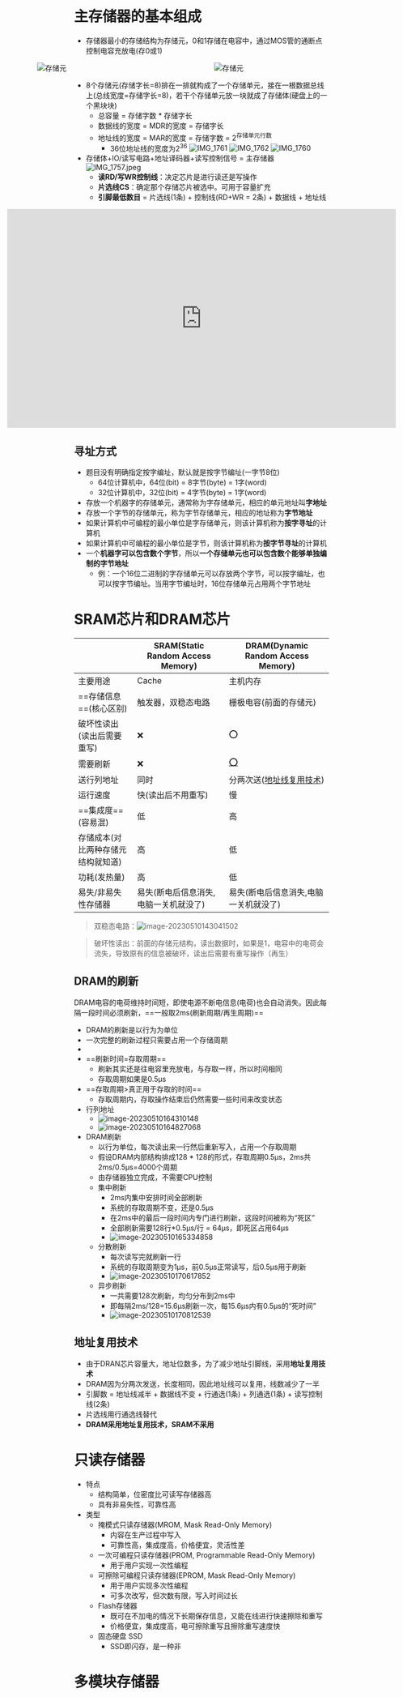 # 主存储器的基本组成
- 存储器最小的存储结构为存储元，0和1存储在电容中，通过MOS管的通断点控制电容充放电(存0或1)
<div style="display: flex;justify-content: center;">
	<img style="min-width:300px;max-width: 40vw;margin-right: 50px;" src="../../assets/images/IMG_1758.jpeg" alt="存储元" />
  <img style="min-width:300px;max-width: 40vw;" src="../../assets/images/IMG_1759.jpeg" alt="存储元" />
</div>

- 8个存储元(存储字长=8)排在一排就构成了一个存储单元，接在一根数据总线上(总线宽度=存储字长=8)，若干个存储单元放一块就成了存储体(硬盘上的一个黑块块)
	- 总容量 = 存储字数 * 存储字长
	- 数据线的宽度 = MDR的宽度 = 存储字长
	- 地址线的宽度 = MAR的宽度 = 存储字数 = 2<sup>存储单元行数</sup>
		- 36位地址线的宽度为2<sup>36</sup>
		![IMG_1761](../../assets/images/IMG_1761.jpeg)
		![IMG_1762](../../assets/images/IMG_1762.jpeg)
		![IMG_1760](../../assets/images/IMG_1760.jpeg)
- 存储体+IO/读写电路+地址译码器+读写控制信号 = 主存储器
	![IMG_1757.jpeg](../../assets/images/IMG_1757.jpeg)
	- **读RD/写WR控制线**：决定芯片是进行读还是写操作
	- **片选线CS**：确定那个存储芯片被选中。可用于容量扩充
	- **引脚最低数目** = 片选线(1条) + 控制线(RD+WR = 2条) + 数据线 + 地址线 
<iframe src="https://player.bilibili.com/player.html?aid=570598432&bvid=BV1rz4y1Y738&cid=1114421215&page=1" scrolling="no" border="0" frameborder="no" framespacing="0" allowfullscreen="true" style="width: 80vw;height:45vw;margin: 0 calc((100% - 80vw) / 2);"></iframe>

## 寻址方式
- 题目没有明确指定按字编址，默认就是按字节编址(一字节8位)
	- 64位计算机中，64位(bit) = 8字节(byte) = 1字(word)
	- 32位计算机中，32位(bit) = 4字节(byte) = 1字(word)
- 存放一个机器字的存储单元，通常称为字存储单元，相应的单元地址叫**字地址**
- 存放一个字节的存储单元，称为字节存储单元，相应的地址称为**字节地址**
- 如果计算机中可编程的最小单位是字存储单元，则该计算机称为**按字寻址**的计算机
- 如果计算机中可编程的最小单位是字节，则该计算机称为**按字节寻址**的计算机
- 一个**机器字可以包含数个字节**，所以**一个存储单元也可以包含数个能够单独编制的字节地址**
  - 例：一个16位二进制的字存储单元可以存放两个字节，可以按字编址，也可以按字节编址。当用字节编址时，16位存储单元占用两个字节地址
# SRAM芯片和DRAM芯片

|                                    | SRAM(Static Random Access Memory)     | DRAM(Dynamic Random Access Memory)        |
| ---------------------------------- | ------------------------------------- | ----------------------------------------- |
| 主要用途                           | Cache                                 | 主机内存                                  |
| ==存储信息==(核心区别)             | 触发器，双稳态电路                    | 栅极电容(前面的存储元)                    |
| 破坏性读出(读出后需要重写)         | ❌                                     | ⭕️                                         |
| 需要刷新                           | ❌                                     | [⭕️](#DRAM的刷新)                          |
| 送行列地址                         | 同时                                  | 分两次送([地址线复用技术](#地址复用技术)) |
| 运行速度                           | 快(读出后不用重写)                    | 慢                                        |
| ==集成度==(容易混)                 | 低                                    | 高                                        |
| 存储成本(对比两种存储元结构就知道) | 高                                    | 低                                        |
| 功耗(发热量)                       | 高                                    | 低                                        |
| 易失/非易失性存储器                | 易失(断电后信息消失,电脑一关机就没了) | 易失(断电后信息消失,电脑一关机就没了)     |

> 双稳态电路：![image-20230510143041502](../../assets/images/image-20230510143041502.png)

> 破坏性读出：前面的存储元结构，读出数据时，如果是1，电容中的电荷会流失，导致原有的信息被破坏，读出后需要有重写操作（再生）

## DRAM的刷新

 DRAM电容的电荷维持时间短，即使电源不断电信息(电荷)也会自动消失。因此每隔一段时间必须刷新，==一般取2ms(刷新周期/再生周期)==

- DRAM的刷新是以行为为单位
- 一次完整的刷新过程只需要占用一个存储周期
- 
- ==刷新时间=存取周期==
  - 刷新其实还是往电容里充放电，与存取一样，所以时间相同
  - 存取周期如果是0.5μs
- ==存取周期>真正用于存取的时间==
  - 存取周期内，存取操作结束后仍然需要一些时间来改变状态
- 行列地址
  - ![image-20230510164310148](../../assets/images/image-20230510164310148.png)
  - ![image-20230510164827068](../../assets/images/image-20230510164827068.png)
- DRAM刷新
  - 以行为单位，每次读出来一行然后重新写入，占用一个存取周期
  - 假设DRAM内部结构排成128 * 128的形式，存取周期0.5μs，2ms共2ms/0.5μs=4000个周期
  - 由存储器独立完成，不需要CPU控制
  - 集中刷新
    - 2ms内集中安排时间全部刷新
    - 系统的存取周期不变，还是0.5μs
    - 在2ms中的最后一段时间内专门进行刷新，这段时间被称为“死区”
    - 全部刷新需要128行*0.5μs/行 = 64μs，即死区占用64μs
    - ![image-20230510165334858](../../assets/images/image-20230510165334858.png)
  - 分散刷新
    - 每次读写完就刷新一行
    - 系统的存取周期变为1μs，前0.5μs正常读写，后0.5μs用于刷新
    - ![image-20230510170617852](../../assets/images/image-20230510170617852.png)
  - 异步刷新
    - 一共需要128次刷新，均匀分布到2ms中
    - 即每隔2ms/128=15.6μs刷新一次，每15.6μs内有0.5μs的“死时间”
    - ![image-20230510170812539](../../assets/images/image-20230510170812539.png)

## 地址复用技术

- 由于DRAN芯片容量大，地址位数多，为了减少地址引脚线，采用**地址复用技术**
- DRAM因为分两次发送，长度相同，因此地址线可以复用，线数减少了一半
- 引脚数 = 地址线减半 + 数据线不变 + 行通选(1条) + 列通选(1条) + 读写控制线(2条)
- 片选线用行通选线替代
- **DRAM采用地址复用技术，SRAM不采用**

# 只读存储器

- 特点
  - 结构简单，位密度比可读写存储器高
  - 具有非易失性，可靠性高
- 类型
  - 掩模式只读存储器(MROM, Mask Read-Only Memory)
    - 内容在生产过程中写入
    - 可靠性高，集成度高，价格便宜，灵活性差
  - 一次可编程只读存储器(PROM, Programmable Read-Only Memory)
    - 用于用户实现一次性编程
  - 可擦除可编程只读存储器(EPROM, Mask Read-Only Memory)
    - 用于用户实现多次性编程
    - 可多次改写，但次数有限，写入时间过长
  - Flash存储器
    - 既可在不加电的情况下长期保存信息，又能在线进行快速擦除和重写
    - 价格便宜，集成度高，电可擦除重写且擦除重写速度快
  - 固态硬盘 SSD
    - SSD即闪存，是一种非

# 多模块存储器

 
